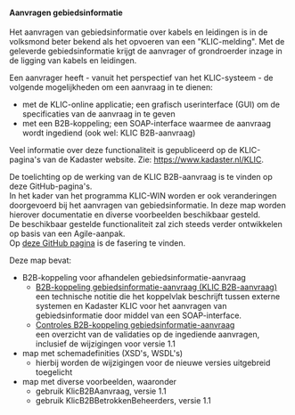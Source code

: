 ﻿#### Aanvragen gebiedsinformatie

Het aanvragen van gebiedsinformatie over kabels en leidingen is in de volksmond beter bekend als het opvoeren van een "KLIC-melding".
Met de geleverde gebiedsinformatie krijgt de aanvrager of grondroerder inzage in de ligging van kabels en leidingen.

Een aanvrager heeft - vanuit het perspectief van het KLIC-systeem - de volgende mogelijkheden om een aanvraag in te dienen:
- met de KLIC-online applicatie; een grafisch userinterface (GUI) om de specificaties van de aanvraag in te geven
- met een B2B-koppeling; een SOAP-interface waarmee de aanvraag wordt ingediend (ook wel: KLIC B2B-aanvraag)

Veel informatie over deze functionaliteit is gepubliceerd op de KLIC-pagina's van de Kadaster website. Zie: https://www.kadaster.nl/KLIC.

De toelichting op de werking van de KLIC B2B-aanvraag is te vinden op deze GitHub-pagina's.  \
In het kader van het programma KLIC-WIN worden er ook veranderingen doorgevoerd bij het aanvragen van gebiedsinformatie. In deze map worden hierover documentatie en diverse voorbeelden beschikbaar gesteld.  \
De beschikbaar gestelde functionaliteit zal zich steeds verder ontwikkelen op basis van een Agile-aanpak.  \
Op [deze GitHub pagina](Schemas/Schemawijzigingen%20KLIC%20B2B-aanvraag.md) is de fasering te vinden.

Deze map bevat:
* B2B-koppeling voor afhandelen gebiedsinformatie-aanvraag 
  * [B2B-koppeling gebiedsinformatie-aanvraag (KLIC B2B-aanvraag)](B2B-koppeling%20gebiedsinformatie-aanvraag%20(KLIC%20B2B-aanvraag).md)  \
een technische notitie die het koppelvlak beschrijft tussen externe systemen en Kadaster KLIC voor het aanvragen van gebiedsinformatie door middel van een SOAP-interface.
  * [Controles B2B-koppeling gebiedsinformatie-aanvraag](Controles%20B2B-koppeling%20gebiedsinformatie-aanvraag.md)  \
een overzicht van de validaties op de ingediende aanvragen, inclusief de wijzigingen voor versie 1.1
* map met schemadefinities (XSD's, WSDL's)
  * hierbij worden de wijzigingen voor de nieuwe versies uitgebreid toegelicht
* map met diverse voorbeelden, waaronder
  * gebruik KlicB2BAanvraag, versie 1.1
  * gebruik KlicB2BBetrokkenBeheerders, versie 1.1